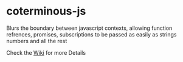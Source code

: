 # coterminous-js
Blurs the boundary between javascript contexts, allowing function refrences, promises, subscriptions to be passed as easily as strings numbers and all the rest

Check the [Wiki](https://github.com/tobes31415/coterminous-js/wiki) for more Details
